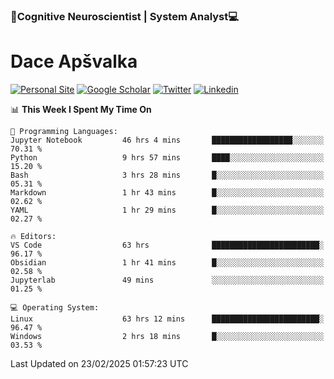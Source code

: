 ### 🧠Cognitive Neuroscientist | System Analyst💻
# Dace Apšvalka

[![Personal Site](https://img.shields.io/badge/website-teal?style=for-the-badge&logo=About.me&logoColor=white)](https://dcdace.net/)
[![Google Scholar](https://img.shields.io/badge/Scholar-yellow?style=for-the-badge&logo=googlescholar&logoColor=ffffff)](https://scholar.google.com/citations?hl=en&user=W8q0HBkAAAAJ&view_op=list_works&sortby=pubdate)
[![Twitter](https://img.shields.io/badge/Twitter-1DA1F2?logo=twitter&logoColor=white&style=for-the-badge)](https://twitter.com/dcdace)
[![Linkedin](https://img.shields.io/badge/linkedin-0077B5?logo=linkedin&logoColor=white&style=for-the-badge)](https://www.linkedin.com/in/dace-apsvalka/)

<!--
[![Dace's wakatime stats](https://github-readme-stats.vercel.app/api/wakatime?username=dcdace&theme=react&layout=compact&custom_title=Coding+past+7+days&v=2)](https://github.com/dcdace/dcdace)


[![github](https://img.shields.io/github/followers/dcdace?logo=github&style=plastic)](https://github.com/dcdace?tab=followers "GitHub followers")
[![wakatime](https://wakatime.com/badge/user/6e7556d3-b1db-4eef-a7e8-9bad735fc27e.svg?style=plastic?v=2)](https://wakatime.com/@6e7556d3-b1db-4eef-a7e8-9bad735fc27e "Total time coded since Feb 28 2022")

[![twitter](https://img.shields.io/twitter/follow/dcdace?label=followers&logo=twitter&color=%23007ec6&style=plastic)](https://twitter.com/dcdace "Twitter followers")

[![Dace's languages](https://github-readme-stats-one-nu-13.vercel.app/api/top-langs/?username=dcdace&langs_count=10&theme=nord&layout=compact)](https://github.com/anuraghazra/github-readme-stats) 
[![Dace's GitHub stats](https://github-readme-stats-one-nu-13.vercel.app/api?username=dcdace&theme=dracula&hide=prs,issues&count_private=true&show_icons=true&hide_rank=true&include_all_commits=true&hide_title=false&custom_title=GitHub+Stats)](https://github.com/anuraghazra/github-readme-stats)
-->

<!--START_SECTION:waka-->
📊 **This Week I Spent My Time On** 

```text
💬 Programming Languages: 
Jupyter Notebook         46 hrs 4 mins       ██████████████████░░░░░░░   70.31 % 
Python                   9 hrs 57 mins       ████░░░░░░░░░░░░░░░░░░░░░   15.20 % 
Bash                     3 hrs 28 mins       █░░░░░░░░░░░░░░░░░░░░░░░░   05.31 % 
Markdown                 1 hr 43 mins        █░░░░░░░░░░░░░░░░░░░░░░░░   02.62 % 
YAML                     1 hr 29 mins        █░░░░░░░░░░░░░░░░░░░░░░░░   02.27 % 

🔥 Editors: 
VS Code                  63 hrs              ████████████████████████░   96.17 % 
Obsidian                 1 hr 41 mins        █░░░░░░░░░░░░░░░░░░░░░░░░   02.58 % 
Jupyterlab               49 mins             ░░░░░░░░░░░░░░░░░░░░░░░░░   01.25 % 

💻 Operating System: 
Linux                    63 hrs 12 mins      ████████████████████████░   96.47 % 
Windows                  2 hrs 18 mins       █░░░░░░░░░░░░░░░░░░░░░░░░   03.53 % 
```


 Last Updated on 23/02/2025 01:57:23 UTC
<!--END_SECTION:waka-->

